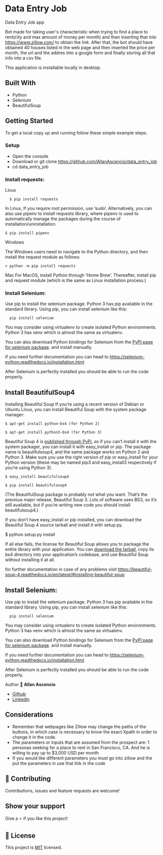 # Data Entry Job

Data Entry Job app

Bot made for taking user's characteristic when trying to find a place to rent(city and max amount of money per month) and then inserting that into https://www.zillow.com/ to obtain the link. After that, the bot should have obtained 40 houses listed in the web page and then inserted the price per month, the url and the addres into a google form and finally storing all that info into a csv file.


This application is installable locally in desktop.

## Built With

- Python
- Selenium
- BeautifulSoup

## Getting Started

To get a local copy up and running follow these simple example steps.

### Setup

- Open the console
- Download or git clone https://github.com/AllanAscencio/data_entry_job
- cd data_entry_job

### Install requests:

Linux

```
  $ pip install requests 
```

In Linux, If you require root permission, use ‘sudo’. Alternatively, you can also use pipenv to install requests library, where pipenv is used to automatically manage the packages during the course of installation/uninstallation.

```
$ pip install pipenv
```

Windows

The Windows users need to navigate to the Python directory, and then install the request module as follows:

```
> python -m pip install requests
```

Mac
For MacOS, install Python through ‘Home Brew’. Thereafter, install pip and request module (which is the same as Linux installation process.)

### Install Selenium:

Use pip to install the selenium package. Python 3 has pip available in the standard library. Using pip, you can install selenium like this:

```
  pip install selenium
```

You may consider using virtualenv to create isolated Python environments. Python 3 has venv which is almost the same as virtualenv.

You can also download Python bindings for Selenium from the [PyPI page for selenium package](https://pypi.org/project/selenium/). and install manually.

If you need further documentation you can head to https://selenium-python.readthedocs.io/installation.html

After Selenium is perfectly installed you should be able to run the code properly.

## Install BeautifulSoup4

Installing Beautiful Soup
If you’re using a recent version of Debian or Ubuntu Linux, you can install Beautiful Soup with the system package manager:

```
$ apt-get install python-bs4 (for Python 2)
```

```
$ apt-get install python3-bs4 (for Python 3)
```

Beautiful Soup 4 is [published through PyPi](https://pypi.org/project/beautifulsoup4/), so if you can’t install it with the system packager, you can install it with easy_install or pip. The package name is beautifulsoup4, and the same package works on Python 2 and Python 3. Make sure you use the right version of pip or easy_install for your Python version (these may be named pip3 and easy_install3 respectively if you’re using Python 3).

```
$ easy_install beautifulsoup4
```

```
$ pip install beautifulsoup4
```

(The BeautifulSoup package is probably not what you want. That’s the previous major release, Beautiful Soup 3. Lots of software uses BS3, so it’s still available, but if you’re writing new code you should install beautifulsoup4.)

If you don’t have easy_install or pip installed, you can download the Beautiful Soup 4 source tarball and install it with setup.py.

$ python setup.py install

If all else fails, the license for Beautiful Soup allows you to package the entire library with your application. You can [download the tarball](https://www.crummy.com/software/BeautifulSoup/bs4/download/4.0/), copy its bs4 directory into your application’s codebase, and use Beautiful Soup without installing it at all.

for further documentation in case of any problems visit https://beautiful-soup-4.readthedocs.io/en/latest/#installing-beautiful-soup

## Install Selenium:
Use pip to install the selenium package. Python 3 has pip available in the standard library. Using pip, you can install selenium like this:

```
  pip install selenium
```

You may consider using virtualenv to create isolated Python environments. Python 3 has venv which is almost the same as virtualenv.

You can also download Python bindings for Selenium from the [PyPI page for selenium package](https://pypi.org/project/selenium/). and install manually.

If you need further documentation you can head to https://selenium-python.readthedocs.io/installation.html

After Selenium is perfectly installed you should be able to run the code properly.


Author 👤 **Allan Ascencio**

- [Github](https://github.com/AllanAscencio)
- [Linkedin](https://www.linkedin.com/in/gianfranco-allan)


## Considerations

- Remember that webpages like Zillow may change the paths of the buttons, in which case is necessary to know the exact Xpath in order to change it in the code.
- The parameters or inputs that are assumed from the prospect are: 1 personas seeking for a place to rent in San Francisco, CA. And he is willing to pay up to $3,000 USD per month
- If you would like different parameters you must go into zillow and the put the parameters in use that link in the code

## 🤝 Contributing

Contributions, issues and feature requests are welcome!

## Show your support

Give a ⭐️ if you like this project!

## 📝 License

This project is [MIT](https://opensource.org/licenses/MIT) licensed.

